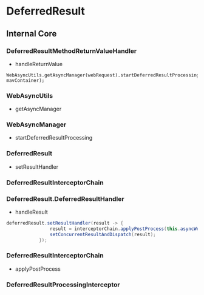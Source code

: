 # DeferredResult

## Internal Core

### DeferredResultMethodReturnValueHandler

- handleReturnValue 
~~~
WebAsyncUtils.getAsyncManager(webRequest).startDeferredResultProcessing(result, mavContainer);
~~~

### WebAsyncUtils

- getAsyncManager

### WebAsyncManager

- startDeferredResultProcessing

### DeferredResult

- setResultHandler

### DeferredResultInterceptorChain

### DeferredResult.DeferredResultHandler

- handleResult

~~~java
deferredResult.setResultHandler(result -> {
				result = interceptorChain.applyPostProcess(this.asyncWebRequest, deferredResult, result);
				setConcurrentResultAndDispatch(result);
			});
~~~

### DeferredResultInterceptorChain

- applyPostProcess

### DeferredResultProcessingInterceptor

